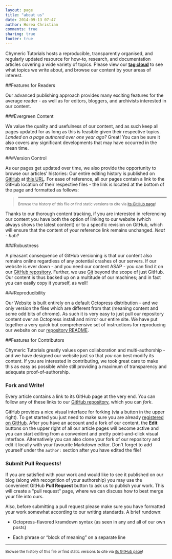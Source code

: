 ```yaml
---
layout: page
title: "about us"
date: 2014-09-13 07:47
author: Horea Christian
comments: true
sharing: true
footer: true
---
```



Chymeric Tutorials hosts a reproducible, transparently organised, and regularly updated resource for how-to, research, and documentation articles covering a wide variety of topics.
Please view our [**tag cloud**](http://chymeric.eu/blog/categories/) to see what topics we write about, and browse our content by your areas of interest.

##Features for Readers

Our advanced publishing approach provides many exciting features for the average reader - as well as for editors, bloggers, and archivists interested in our content.

###Evergreen Content

We value the quality and usefulness of our content, and as such keep all pages updated for as long as this is feasible given their respective topics.
*Landed on a page authored over one year ago?*
Great! You can be sure it also covers any significant developments that may have occurred in the mean time.

###Version Control

As our pages get updated over time, we also provide the opportunity to browse our articles' histories:
Our entire editing history is published on [GitHub](http://en.m.wikipedia.org/wiki/GitHub) at [this URL](https://github.com/TheChymera/chymeric_tutorials).
For ease of reference, all our pages contain a link to the GitHub location of their respective files - the link is located at the bottom of the page and formatted as follows: 

> ---
> <sup>Browse the history of this file *or* find static versions to cite via [its GitHub page](https://github.com/TheChymera/chymeric_tutorials/blob/master/source/about/index.markdown)!</sup>

Thanks to our thorough content tracking, if you are interested in referencing our content you have both the option of linking to our website (which always shows the latest content) or to a specific revision on GitHub, which will ensure that the content of your reference link remains unchanged.
*Neat - huh?*

###Robustness

A pleasant consequence of GitHub versioning is that our content also remains online regardless of any potential crashes of our servers.
If our website is ever down - and you need our content ASAP - you can find it on our [GitHub repository](https://github.com/TheChymera/chymeric_tutorials).
Further, we use [Git](http://en.m.wikipedia.org/wiki/Git_(software)) beyond the scope of just GitHub.
Our content is thus backed up on a multitude of our machines; and in fact you can easily copy it yourself, as well!

###Reproducibility

Our Website is built entirely on a default Octopress distribution - and we only version the files which are different from that (meaning content and some odd bits of chrome).
As such it is very easy to just pull our repository content over an Octopress install and mirror our entire site.
We have put together a very quick but comprehensive set of instructions for reproducing our website on our [repository README](https://github.com/TheChymera/chymeric_tutorials#reproduce-this-website).


##Features for Contributors 

Chymeric Tutorials greatly values open collaboration and multi-authorship - and we have designed our website just so that *you* can best modify its content.
If you are interested in contributing, we took great care to make this as easy as possible while still providing a maximum of transparency and adequate proof-of-authorship.


### Fork and Write!
Every article contains a link to its GitHub page at the very end. 
You can follow any of these links to our [GitHub repository](https://github.com/TheChymera/chymeric_tutorials), which you can *fork*.

GitHub provides a nice visual interface for forking (via a button in the upper right).
To get started you just need to make sure you are already [registered on GitHub](https://github.com/).
After you have an account and a fork of our content, the **Edit** buttons on the upper right of all our article pages will become active and you can start editing from a convenient and pretty point-and-click visual interface.
Alternatively you can also clone your fork of our repository and edit it locally with your favourite Markdown editor.
Don't forget to add yourself under the ```author:``` section after you have edited the file!

### Submit Pull Requests!
If you are satisfied with your work and would like to see it published on our blog (along with recognition of your authorship) you may use the convenient GitHub **Pull Request** button to ask us to publish your work.
This will create a "pull request" page, where we can discuss how to best merge your file into ours.

Also, before submitting a pull request please make sure you have formatted your work somewhat according to our writing standards.
A brief rundown:

* Octopress-flavored kramdown syntax (as seen in any and all of our own posts)

* Each phrase or “block of meaning” on a separate line

---
<sup>Browse the history of this file *or* find static versions to cite via [its GitHub page](https://github.com/TheChymera/chymeric_tutorials/blob/master/source/about/index.markdown)!</sup>
